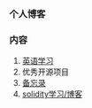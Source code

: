 ### 个人博客

### 内容
1. [英语学习](English/Andy.md)
2. 优秀开源项目
3. [备忘录](memorandum.md)
4. [solidity学习/博客](solidity/project.md)
